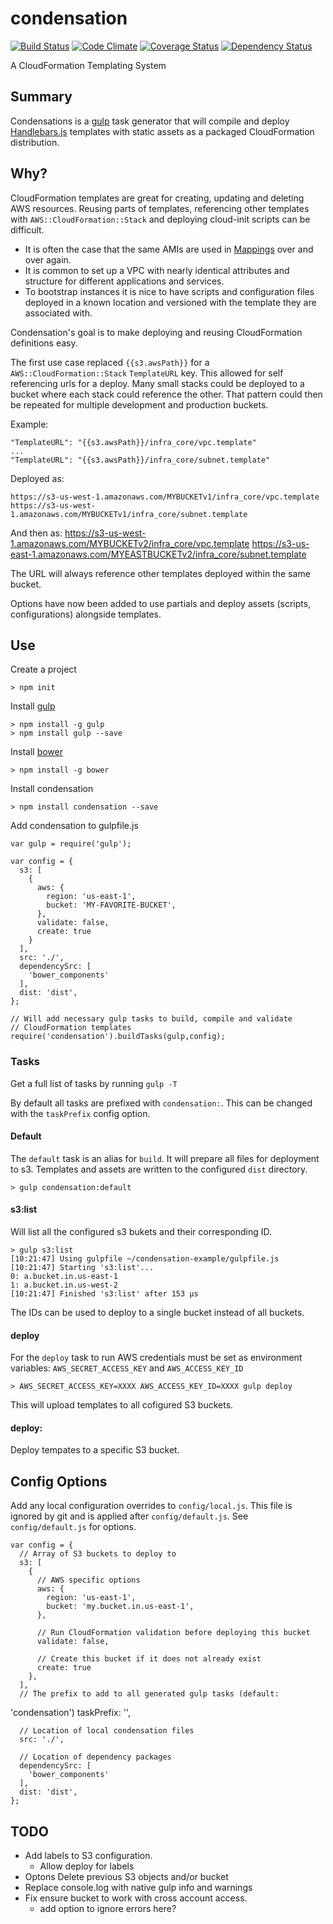 # condensation
[![Build Status](https://travis-ci.org/kmcgrath/condensation.svg?branch=develop)](https://travis-ci.org/kmcgrath/condensation)
[![Code Climate](https://codeclimate.com/github/kmcgrath/condensation/badges/gpa.svg)](https://codeclimate.com/github/kmcgrath/condensation)
[![Coverage Status](https://coveralls.io/repos/kmcgrath/condensation/badge.svg?branch=develop)](https://coveralls.io/r/kmcgrath/condensation?branch=develop)
[![Dependency Status](https://david-dm.org/kmcgrath/condensation.svg?branch=develop)](https://david-dm.org/kmcgrath/condensation?branch=develop)


A CloudFormation Templating System

## Summary

Condensations is a [gulp](http://gulpjs.com) task generator that
will compile and deploy [Handlebars.js](http://http://handlebarsjs.com/)
templates with static assets as a packaged CloudFormation
distribution.

## Why?

CloudFormation templates are great for creating, updating and deleting
AWS resources.  Reusing parts of templates, referencing other
templates with `AWS::CloudFormation::Stack` and deploying cloud-init
scripts can be difficult.

* It is often the case that the same AMIs are used in
[Mappings](http://docs.aws.amazon.com/AWSCloudFormation/latest/UserGuide/mappings-section-structure.html)
over and over again.
* It is common to set up a VPC with nearly
identical attributes and structure for different applications and
services.
* To bootstrap instances it is nice to have scripts and configuration
  files deployed in a known location and versioned with the template
they are associated with.

Condensation's goal is to make deploying and reusing CloudFormation
definitions easy.

The first use case replaced `{{s3.awsPath}}` for a `AWS::CloudFormation::Stack`
`TemplateURL` key.  This allowed for self referencing
urls for a deploy.  Many small stacks could be deployed to a bucket
where each stack could reference the other.  That pattern could then be
repeated for multiple development and production buckets.

Example:

    "TemplateURL": "{{s3.awsPath}}/infra_core/vpc.template"
    ...
    "TemplateURL": "{{s3.awsPath}}/infra_core/subnet.template"

Deployed as:

    https://s3-us-west-1.amazonaws.com/MYBUCKETv1/infra_core/vpc.template
    https://s3-us-west-1.amazonaws.com/MYBUCKETv1/infra_core/subnet.template

And then as:
    https://s3-us-west-1.amazonaws.com/MYBUCKETv2/infra_core/vpc.template
    https://s3-us-east-1.amazonaws.com/MYEASTBUCKETv2/infra_core/subnet.template

The URL will always reference other templates deployed within the same
bucket.

Options have now been added to use partials and deploy assets (scripts, configurations)
alongside templates.


## Use

Create a project

    > npm init

Install [gulp](http://gulpjs.com/)

    > npm install -g gulp
    > npm install gulp --save

Install [bower](http://bower.io)

    > npm install -g bower

Install condensation

    > npm install condensation --save

Add condensation to gulpfile.js

    var gulp = require('gulp');

    var config = {
      s3: [
        {
          aws: {
            region: 'us-east-1',
            bucket: 'MY-FAVORITE-BUCKET',
          },
          validate: false,
          create: true
        }
      ],
      src: './',
      dependencySrc: [
        'bower_components'
      ],
      dist: 'dist',
    };

    // Will add necessary gulp tasks to build, compile and validate
    // CloudFormation templates
    require('condensation').buildTasks(gulp,config);



### Tasks

Get a full list of tasks by running `gulp -T`

By default all tasks are prefixed with `condensation:`. This can be
changed with the `taskPrefix` config option.

#### Default

The `default` task is an alias for `build`. It will prepare all files
for deployment to s3. Templates and assets are written to the configured
`dist` directory.

    > gulp condensation:default


#### s3:list
Will list all the configured s3 bukets and their corresponding ID.

    > gulp s3:list
    [10:21:47] Using gulpfile ~/condensation-example/gulpfile.js
    [10:21:47] Starting 's3:list'...
    0: a.bucket.in.us-east-1
    1: a.bucket.in.us-west-2
    [10:21:47] Finished 's3:list' after 153 μs

The IDs can be used to deploy to a single bucket instead of all buckets.

#### deploy
For the `deploy` task to run AWS credentials must be set as environment
variables: `AWS_SECRET_ACCESS_KEY` and `AWS_ACCESS_KEY_ID`

    > AWS_SECRET_ACCESS_KEY=XXXX AWS_ACCESS_KEY_ID=XXXX gulp deploy

This will upload templates to all cofigured S3 buckets.

#### deploy:<ID>
Deploy tempates to a specific S3 bucket.


## Config Options

Add any local configuration overrides to `config/local.js`. This file
is ignored by git and is applied after `config/default.js`.  See
`config/default.js` for options.

    var config = {
      // Array of S3 buckets to deploy to
      s3: [
        {
          // AWS specific options
          aws: {
            region: 'us-east-1',
            bucket: 'my.bucket.in.us-east-1',
          },

          // Run CloudFormation validation before deploying this bucket
          validate: false,

          // Create this bucket if it does not already exist
          create: true
        },
      ],
      // The prefix to add to all generated gulp tasks (default:
'condensation')
      taskPrefix: '', 

      // Location of local condensation files
      src: './',

      // Location of dependency packages
      dependencySrc: [
        'bower_components'
      ],
      dist: 'dist',
    };


## TODO
* Add labels to S3 configuration.
  * Allow deploy for labels
* Optons Delete previous S3 objects and/or bucket
* Replace console.log with native gulp info and warnings
* Fix ensure bucket to work with cross account access.
  * add option to ignore errors here?
